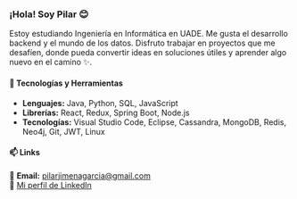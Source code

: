 ### ¡Hola! Soy Pilar 😊  
Estoy estudiando Ingeniería en Informática en UADE. Me gusta el desarrollo backend y el mundo de los datos. Disfruto trabajar en proyectos que me desafíen, donde pueda convertir ideas en soluciones útiles y aprender algo nuevo en el camino ✨.  

#### 🚀 Tecnologías y Herramientas  
- **Lenguajes:** Java, Python, SQL, JavaScript  
- **Librerías:** React, Redux, Spring Boot, Node.js  
- **Tecnologías:** Visual Studio Code, Eclipse, Cassandra, MongoDB, Redis, Neo4j, Git, JWT, Linux  

#### 📫 Links  
📧 **Email:** pilarjimenagarcia@gmail.com  
💼 [Mi perfil de LinkedIn](https://www.linkedin.com/in/pilar-jimena-garcia-86795426a)
